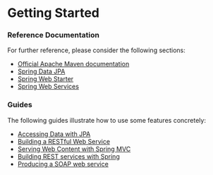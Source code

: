 # Getting Started

### Reference Documentation
For further reference, please consider the following sections:

* [Official Apache Maven documentation](https://maven.apache.org/guides/index.html)
* [Spring Data JPA](https://docs.spring.io/spring-boot/docs/{bootVersion}/reference/htmlsingle/#boot-features-jpa-and-spring-data)
* [Spring Web Starter](https://docs.spring.io/spring-boot/docs/{bootVersion}/reference/htmlsingle/#boot-features-developing-web-applications)
* [Spring Web Services](https://docs.spring.io/spring-boot/docs/{bootVersion}/reference/htmlsingle/#boot-features-webservices)

### Guides
The following guides illustrate how to use some features concretely:

* [Accessing Data with JPA](https://spring.io/guides/gs/accessing-data-jpa/)
* [Building a RESTful Web Service](https://spring.io/guides/gs/rest-service/)
* [Serving Web Content with Spring MVC](https://spring.io/guides/gs/serving-web-content/)
* [Building REST services with Spring](https://spring.io/guides/tutorials/bookmarks/)
* [Producing a SOAP web service](https://spring.io/guides/gs/producing-web-service/)

